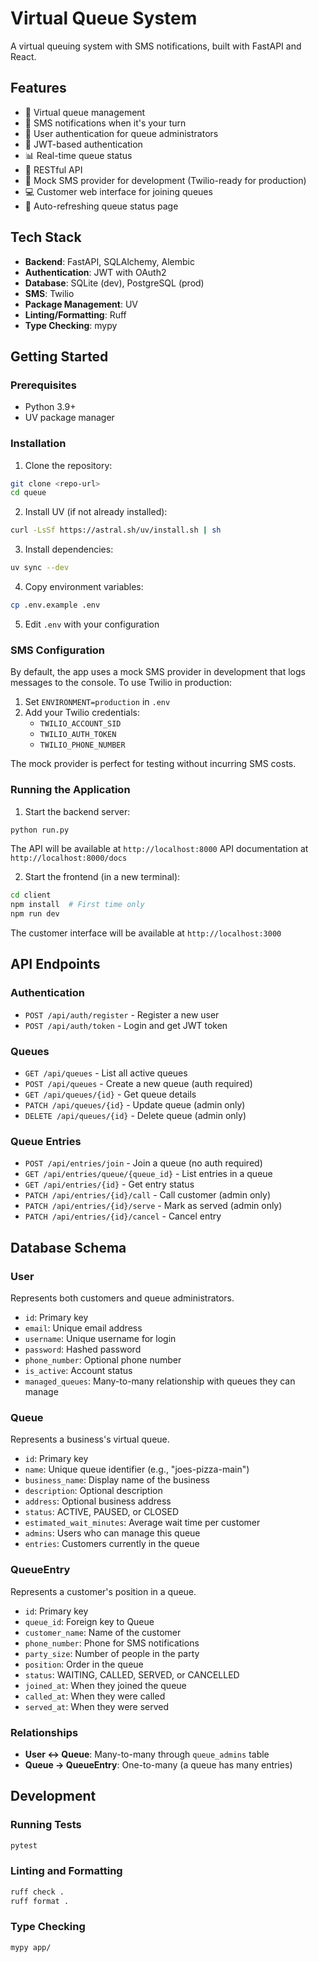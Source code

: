 # Virtual Queue System

A virtual queuing system with SMS notifications, built with FastAPI and React.

## Features

- 🎫 Virtual queue management
- 📱 SMS notifications when it's your turn
- 👤 User authentication for queue administrators
- 🔐 JWT-based authentication
- 📊 Real-time queue status
- 🎯 RESTful API
- 🧪 Mock SMS provider for development (Twilio-ready for production)
- 💻 Customer web interface for joining queues
- 🔄 Auto-refreshing queue status page

## Tech Stack

- **Backend**: FastAPI, SQLAlchemy, Alembic
- **Authentication**: JWT with OAuth2
- **Database**: SQLite (dev), PostgreSQL (prod)
- **SMS**: Twilio
- **Package Management**: UV
- **Linting/Formatting**: Ruff
- **Type Checking**: mypy

## Getting Started

### Prerequisites

- Python 3.9+
- UV package manager

### Installation

1. Clone the repository:
```bash
git clone <repo-url>
cd queue
```

2. Install UV (if not already installed):
```bash
curl -LsSf https://astral.sh/uv/install.sh | sh
```

3. Install dependencies:
```bash
uv sync --dev
```

4. Copy environment variables:
```bash
cp .env.example .env
```

5. Edit `.env` with your configuration

### SMS Configuration

By default, the app uses a mock SMS provider in development that logs messages to the console. To use Twilio in production:

1. Set `ENVIRONMENT=production` in `.env`
2. Add your Twilio credentials:
   - `TWILIO_ACCOUNT_SID`
   - `TWILIO_AUTH_TOKEN`
   - `TWILIO_PHONE_NUMBER`

The mock provider is perfect for testing without incurring SMS costs.

### Running the Application

1. Start the backend server:
```bash
python run.py
```

The API will be available at `http://localhost:8000`
API documentation at `http://localhost:8000/docs`

2. Start the frontend (in a new terminal):
```bash
cd client
npm install  # First time only
npm run dev
```

The customer interface will be available at `http://localhost:3000`

## API Endpoints

### Authentication
- `POST /api/auth/register` - Register a new user
- `POST /api/auth/token` - Login and get JWT token

### Queues
- `GET /api/queues` - List all active queues
- `POST /api/queues` - Create a new queue (auth required)
- `GET /api/queues/{id}` - Get queue details
- `PATCH /api/queues/{id}` - Update queue (admin only)
- `DELETE /api/queues/{id}` - Delete queue (admin only)

### Queue Entries
- `POST /api/entries/join` - Join a queue (no auth required)
- `GET /api/entries/queue/{queue_id}` - List entries in a queue
- `GET /api/entries/{id}` - Get entry status
- `PATCH /api/entries/{id}/call` - Call customer (admin only)
- `PATCH /api/entries/{id}/serve` - Mark as served (admin only)
- `PATCH /api/entries/{id}/cancel` - Cancel entry

## Database Schema

### User
Represents both customers and queue administrators.
- `id`: Primary key
- `email`: Unique email address
- `username`: Unique username for login
- `password`: Hashed password
- `phone_number`: Optional phone number
- `is_active`: Account status
- `managed_queues`: Many-to-many relationship with queues they can manage

### Queue
Represents a business's virtual queue.
- `id`: Primary key
- `name`: Unique queue identifier (e.g., "joes-pizza-main")
- `business_name`: Display name of the business
- `description`: Optional description
- `address`: Optional business address
- `status`: ACTIVE, PAUSED, or CLOSED
- `estimated_wait_minutes`: Average wait time per customer
- `admins`: Users who can manage this queue
- `entries`: Customers currently in the queue

### QueueEntry
Represents a customer's position in a queue.
- `id`: Primary key
- `queue_id`: Foreign key to Queue
- `customer_name`: Name of the customer
- `phone_number`: Phone for SMS notifications
- `party_size`: Number of people in the party
- `position`: Order in the queue
- `status`: WAITING, CALLED, SERVED, or CANCELLED
- `joined_at`: When they joined the queue
- `called_at`: When they were called
- `served_at`: When they were served

### Relationships
- **User ↔ Queue**: Many-to-many through `queue_admins` table
- **Queue → QueueEntry**: One-to-many (a queue has many entries)

## Development

### Running Tests
```bash
pytest
```

### Linting and Formatting
```bash
ruff check .
ruff format .
```

### Type Checking
```bash
mypy app/
```